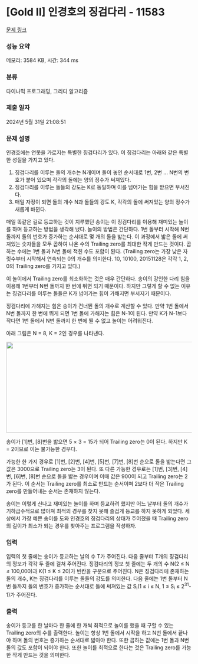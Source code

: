 # [Gold II] 인경호의 징검다리 - 11583 

[문제 링크](https://www.acmicpc.net/problem/11583) 

### 성능 요약

메모리: 3584 KB, 시간: 344 ms

### 분류

다이나믹 프로그래밍, 그리디 알고리즘

### 제출 일자

2024년 5월 31일 21:08:51

### 문제 설명

<p>인경호에는 연못을 가로지는 특별한 징검다리가 있다. 이 징검다리는 아래와 같은 특별한 성질을 가지고 있다.</p>

<ol>
	<li>징검다리를 이루는 돌의 개수는 N개이며 돌이 놓인 순서대로 1번, 2번 ... N번의 번호가 붙어 있으며 각각의 돌에는 양의 정수가 써져있다.</li>
	<li>징검다리를 이루는 돌들의 강도는 K로 동일하며 이를 넘어가는 힘을 받으면 부서진다.</li>
	<li>매일 자정이 되면 돌의 개수 N과 돌들의 강도 K, 각각의 돌에 써져있는 양의 정수가 새롭게 바뀐다.</li>
</ol>

<p>매일 똑같은 길로 등교하는 것이 지루했던 송이는 이 징검다리를 이용해 재미있는 놀이를 하며 등교하는 방법을 생각해 냈다. 놀이의 방법은 간단하다. 1번 돌부터 시작해 N번 돌까지 돌의 번호가 증가하는 순서대로 몇 개의 돌을 밟는다. 이 과정에서 밟은 돌에 써져있는 숫자들을 모두 곱하여 나온 수의 Trailing zero를 최대한 작게 만드는 것이다. 곱하는 수에는 1번 돌과 N번 돌에 적힌 수도 포함이 된다. (Trailing zero는 가장 낮은 자릿수부터 시작해서 연속되는 0의 개수를 의미한다. 10, 10100, 20151128은 각각 1, 2, 0의 Trailing zero를 가지고 있다.)</p>

<p>이 놀이에서 Trailing zero를 최소화하는 것은 매우 간단하다. 송이의 강인한 다리 힘을 이용해 1번부터 N번 돌까지 한 번에 뛰면 되기 때문이다. 하지만 그렇게 할 수 없는 이유는 징검다리를 이루는 돌들은 K가 넘어가는 힘이 가해지면 부서지기 때문이다.</p>

<p>징검다리에 가해지는 힘은 송이가 건너뛴 돌의 개수로 계산할 수 있다. 만약 1번 돌에서 N번 돌까지 한 번에 뛰게 되면 1번 돌에 가해지는 힘은 N-1이 된다. 만약 K가 N-1보다 작다면 1번 돌에서 N번 돌까지 한 번에 뛸 수 없고 놀이는 어려워진다.</p>

<p>아래 그림은 N = 8, K = 2인 경우를 나타낸다.</p>

<p style="text-align: center;"><img alt="" src="https://onlinejudgeimages.s3-ap-northeast-1.amazonaws.com/problem/11583/1.png" style="height:246px; width:626px"></p>

<p>송이가 [1]번, [8]번을 밟으면 5 × 3 = 15가 되어 Trailing zero는 0이 된다. 하지만 K = 2이므로 이는 불가능한 경우다.</p>

<p>가능한 한 가지 경우로 [1]번, [2]번, [4]번, [5]번, [7]번, [8]번 순으로 돌을 밟는다면 그 값은 3000으로 Trailing zero는 3이 된다. 또 다른 가능한 경우로는 [1]번, [3]번, [4]번, [6]번, [8]번 순으로 돌을 밟는 경우이며 이때 값은 900이 되고 Trailing zero는 2가 된다. 이 순서는 Trailing zero를 최소로 만드는 순서이며 2보다 더 작은 Trailing zero를 만들어내는 순서는 존재하지 않는다.</p>

<p>송이는 이렇게 신나고 재미있는 놀이를 하며 등교하려 했지만 어느 날부터 돌의 개수가 기하급수적으로 많아져 최적의 경우를 찾지 못해 즐겁게 등교를 하지 못하게 되었다. 세상에서 가장 예쁜 송이를 도와 인경호의 징검다리의 상태가 주어졌을 때 Trailing zero의 길이가 최소가 되는 경우를 찾아주는 프로그램을 작성하자.</p>

### 입력 

 <p>입력의 첫 줄에는 송이가 등교하는 날의 수 T가 주어진다. 다음 줄부터 T개의 징검다리의 정보가 각각 두 줄에 걸쳐 주어진다. 징검다리의 정보 첫 줄에는 두 개의 수 N(2 ≤ N ≤ 100,000)과 K(1 ≤ K ≤ 20)가 빈칸을 구분으로 주어진다. N은 징검다리에 존재하는 돌의 개수, K는 징검다리를 이루는 돌들의 강도를 의미한다. 다음 줄에는 1번 돌부터 N번 돌까지 돌의 번호가 증가하는 순서대로 돌에 써져있는 값 S<sub>i</sub>(1 ≤ i ≤ N, 1 ≤ S<sub>i</sub> ≤ 2<sup>31</sup>-1)가 주어진다.</p>

### 출력 

 <p>송이가 등교를 한 날마다 한 줄에 한 개씩 최적으로 놀이를 했을 때 구할 수 있는 Trailing zero의 수를 출력한다. 놀이는 항상 1번 돌에서 시작을 하고 N번 돌에서 끝나야 하며 돌의 번호는 증가하는 순서대로 밟아야 한다. 또한 곱하는 값에는 1번 돌과 N번 돌의 값도 포함이 되어야 한다. 또한 놀이를 최적으로 한다는 것은 Trailing zero를 가능한 작게 만드는 것을 의미한다.</p>

